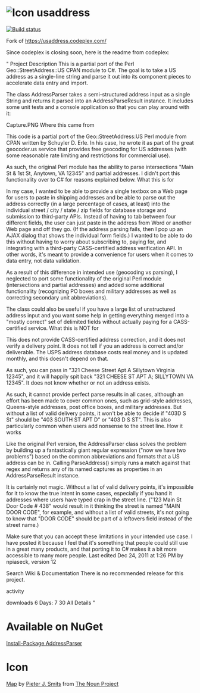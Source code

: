 ﻿![Icon](https://raw.github.com/jamesrcounts/usaddress/master/Icons/icon_36386.png)
usaddress
=========

[![Build status](https://ci.appveyor.com/api/projects/status/5hi0vamr3wek2iyv?svg=true)](https://ci.appveyor.com/project/jamesrcounts/usaddress)

Fork of https://usaddress.codeplex.com/

Since codeplex is closing soon, here is the readme from codeplex:

"
Project Description
This is a partial port of the Perl Geo::StreetAddress::US CPAN module to C#. The goal is to take a US address as a single-line string and parse it out into its component pieces to accelerate data entry and import.

The class AddressParser takes a semi-structured address input as a single String and returns it parsed into an AddressParseResult instance. It includes some unit tests and a console application so that you can play around with it:

Capture.PNG
Where this came from

This code is a partial port of the Geo::StreetAddress:US Perl module from CPAN written by Schuyler D. Erle. In his case, he wrote it as part of the great geocoder.us service that provides free geocoding for US addresses (with some reasonable rate limiting and restrictions for commercial use).

As such, the original Perl module has the ability to parse intersections "Main St & 1st St, Anytown, VA 12345" and partial addresses. I didn't port this functionality over to C# for reasons explained below.
What this is for

In my case, I wanted to be able to provide a single textbox on a Web page for users to paste in shipping addresses and be able to parse out the address correctly (in a large percentage of cases, at least) into the individual street / city / state / zip fields for database storage and submission to third-party APIs. Instead of having to tab between four different fields, the user can just paste in the address from Word or another Web page and off they go. (If the address parsing fails, then I pop up an AJAX dialog that shows the individual form fields.) I wanted to be able to do this without having to worry about subscribing to, paying for, and integrating with a third-party CASS-certified address verification API. In other words, it's meant to provide a convenience for users when it comes to data entry, not data validation.

As a result of this difference in intended use (geocoding vs parsing), I neglected to port some functionality of the original Perl module (intersections and partial addresses) and added some additional functionality (recognizing PO boxes and military addresses as well as correcting secondary unit abbreviations).

The class could also be useful if you have a large list of unstructured address input and you want some help in getting everything merged into a "mostly correct" set of delimited fields without actually paying for a CASS-certified service.
What this is NOT for

This does not provide CASS-certified address correction, and it does not verify a delivery point. It does not tell if you an address is correct and/or deliverable. The USPS address database costs real money and is updated monthly, and this doesn't depend on that. 

As such, you can pass in "321 Cheese Street Apt A Sillytown Virginia 12345", and it will happily spit back "321 CHEESE ST APT A; SILLYTOWN VA 12345". It does not know whether or not an address exists.

As such, it cannot provide perfect parse results in all cases, although an effort has been made to cover common ones, such as grid-style addresses, Queens-style addresses, post office boxes, and military addresses. But without a list of valid delivery points, it won't be able to decide if "403D S St" should be "403 SOUTH ST APT D" or "403 D S ST". This is also particularly common when users add nonsense to the street line.
How it works

Like the original Perl version, the AddressParser class solves the problem by building up a fantastically giant regular expression ("now we have two problems") based on the common abbreviations and formats that a US address can be in. Calling ParseAddress() simply runs a match against that regex and returns any of its named captures as properties in an AddressParseResult instance.

It is certainly not magic. Without a list of valid delivery points, it's impossible for it to know the true intent in some cases, especially if you hand it addresses where users have typed crap in the street line. ("123 Main St Door Code # 438" would result in it thinking the street is named "MAIN DOOR CODE", for example, and without a list of valid streets, it's not going to know that "DOOR CODE" should be part of a leftovers field instead of the street name.)

Make sure that you can accept these limitations in your intended use case. I have posted it because I feel that it's something that people could still use in a great many products, and that porting it to C# makes it a bit more accessible to many more people.
Last edited Dec 24, 2011 at 1:26 PM by npiaseck, version 12


Search Wiki & Documentation
There is no recommended release for this project.

activity

downloads
6
Days: 7
30
All
Details
"

Available on NuGet
==================
[Install-Package AddressParser](http://www.nuget.org/packages/AddressParser/)

Icon
====

[Map](http://thenounproject.com/term/map-marker/30544/) by [Pieter J. Smits](http://thenounproject.com/pjsmits/) from [The Noun Project](http://thenounproject.com/)
